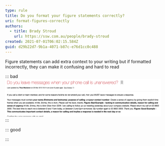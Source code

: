```yaml
---
type: rule
title: Do you format your figure statements correctly?
uri: format-figures-correctly
authors:
  - title: Brady Stroud
    url: https://ssw.com.au/people/brady-stroud
created: 2021-07-01T06:02:15.584Z
guid: d29b22d7-9b1a-4071-b87c-e76d1cc0c488
---
```

Figure statements can add extra context to your writing but if formatted incorrectly, they can make it confusing and hard to read

::: bad
![Bad example: Hard to read - Figures are on the same line as other text](badfigureformat.png)
:::

::: good



:::